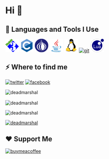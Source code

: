 <h1>Hi 👋</h1>
<p></p>
<h2>🚀 Languages and Tools I Use</h2>
<a target="_blank" href="https://raw.githubusercontent.com/deadmarshal/deadmarshal/refs/heads/main/icons/Modula-3-original.svg" style="display: inline-block;"><img src="https://raw.githubusercontent.com/deadmarshal/deadmarshal/refs/heads/main/icons/Modula-3-original.svg" alt="git" width="42" height="42" /></a>
<a target="_blank" href="https://raw.githubusercontent.com/devicons/devicon/master/icons/c/c-original.svg" style="display: inline-block;"><img src="https://raw.githubusercontent.com/devicons/devicon/master/icons/c/c-original.svg" alt="c" width="42" height="42" /></a>
<a target="_blank" href="https://raw.githubusercontent.com/devicons/devicon/refs/heads/master/icons/perl/perl-original.svg" style="display: inline-block;"><img src="https://raw.githubusercontent.com/devicons/devicon/refs/heads/master/icons/perl/perl-original.svg" alt="perl" width="42" height="42" /></a>
<a target="_blank" href="https://raw.githubusercontent.com/devicons/devicon/master/icons/java/java-original.svg" style="display: inline-block;"><img src="https://raw.githubusercontent.com/devicons/devicon/master/icons/java/java-original.svg" alt="java" width="42" height="42" /></a>
<a target="_blank" href="https://raw.githubusercontent.com/devicons/devicon/master/icons/linux/linux-original.svg" style="display: inline-block;"><img src="https://raw.githubusercontent.com/devicons/devicon/master/icons/linux/linux-original.svg" alt="linux" width="42" height="42" /></a>
<a target="_blank" href="https://www.vectorlogo.zone/logos/git-scm/git-scm-icon.svg" style="display: inline-block;"><img src="https://www.vectorlogo.zone/logos/git-scm/git-scm-icon.svg" alt="git" width="42" height="42" /></a>
<a target="_blank" href="https://raw.githubusercontent.com/devicons/devicon/refs/heads/master/icons/lua/lua-original.svg" style="display: inline-block;"><img src="https://raw.githubusercontent.com/devicons/devicon/refs/heads/master/icons/lua/lua-original.svg" alt="git" width="42" height="42" /></a>

<h2>⚡️ Where to find me</h2>
<p><a target="_blank" href="https://twitter.com/adeadmarshal" style="display: inline-block;"><img src="https://img.shields.io/badge/twitter-x?style=for-the-badge&logo=x&logoColor=white&color=#0f1419" alt="twitter" /></a>
<a target="_blank" href="https://www.facebook.com/deadmarshal" style="display: inline-block;"><img src="https://img.shields.io/badge/facebook-logo?style=for-the-badge&logo=facebook&logoColor=white&color=#0866ff" alt="facebook" /></a></p>
<p><img align="center" src="https://github-readme-stats.vercel.app/api?username=deadmarshal&show_icons=true&locale=en" alt="deadmarshal" /></p>
<p><img align="center" src="https://github-readme-streak-stats.herokuapp.com/?user=deadmarshal&" alt="deadmarshal" /></p>
<p><img src="https://github-readme-stats.vercel.app/api/top-langs?username=deadmarshal&show_icons=true&locale=en&layout=compact" alt="deadmarshal" /></p>
<p><a href="https://github.com/ryo-ma/github-profile-trophy"><img src="https://github-profile-trophy.vercel.app/?username=deadmarshal" alt="deadmarshal" /></a></p>
<h2>❤️ Support Me</h2>
<p><p>
<a href="https://www.buymeacoffee.com/deadmarshal">
<img src="https://cdn.buymeacoffee.com/buttons/v2/default-yellow.png" width="160" alt="buymeacoffee" />
</a>
</p>
</p>
